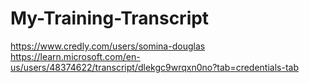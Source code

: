 # My-Training-Transcript
https://www.credly.com/users/somina-douglas
https://learn.microsoft.com/en-us/users/48374622/transcript/dlekgc9wrqxn0no?tab=credentials-tab
